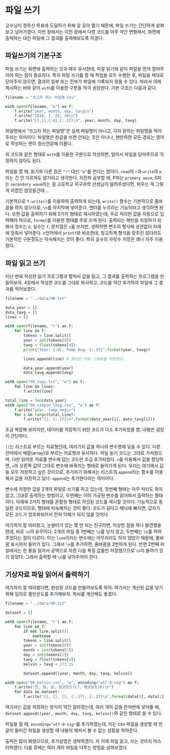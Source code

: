 # 파일 쓰기

교수님이 정하신 목표에 도달하기 위해 갈 길이 멀기 때문에, 파일 쓰기는 간단하게 살펴보고 넘어가겠다. 이번 장에서는 이전 장에서 다른 코드를 아주 약간 변형해서, 화면에 출력하는 대신 파일에 그 결과를 출력해보도록 하겠다.

## 파일쓰기의 기본구조

파일 쓰기는 화면에 출력하는 것과 매우 유사한데, 파일 읽기와 같이 파일을 먼저 열어주어야 하는 점이 중요하다. 특히 파일 쓰기를 할 때 작업을 모두 수행한 후, 파일을 제대로 닫아주지 않으면, 결과의 일부 또는 전부가 파일에 기록되지 않을 수 있다. 따라서 아래 제시하는 바와 같이 `with`를 이용한 구문을 적극 권장한다. 기본 구조는 다음과 같다.

```python
filename = "쓰고자 하는 파일명.csv"

with open(filename, "w") as f:
    f.write("year, month, day, tavg\n")
    f.write("2018, 7, 25, 38\n")
    f.write("{},{},{:d},{:.1f}\n", year, month, day, tavg)
```

파일명에서 "쓰고자 하는 파일명"은 실제 파일명이 아니고, 각자 원하는 파일명을 적어주라는 의미이다. 파일명은 한글을 쓰면 안되는 것은 아니나, 왠만하면 모든 경로는 영어로 작성하는 편이 정신건강에 이롭다.

위 코드와 같은 형태로 `with`를 이용한 구문으로 작성하면, 알아서 파일을 닫아주므로 걱정하지 않아도 된다.

파일을 열 때, 읽기와 다른 점은 `"r"` 대신 `"w"`를 쓴다는 점이다. `read`의 `r`과 `write`의 `w`라는 건 안 가르쳐도 알거라고 생각한다. 지진파 공부할 때, P파는 `primary wave`, S파는 `secondary wave`라는 걸 고등학교 지구과학 선생님이 알려주셨다면, 외우는 게 그렇게 어렵진 않았을건데...

기본적으로 `f.write()`를 이용하여 출력하게 되는데, `write()` 함수는 기본적으로 줄바꿈을 하지 않으므로, `\n`를 마지막에 넣어준다. 엔터를 누르라는 기능이라고 생각하면 된다. 또한 값을 출력하기 위해 2가지 형태로 제시하였는데, 주로 처리한 값을 자동으로 입력해야 하므로, `format`를 이용한 형태를 주로 쓰게 된다. 출력되는 패턴을 지정하기 위해서 정수는 `d`, 실수는 `f`, 문자열은 `s`를 쓰지만, 생략하면 변수의 형식에 상관없이 차례에 맞춰서 넣어준다. c언어에서 `printf`와 비슷한데, 정교하게 형식을 맞추진 않더라도 기본적인 구문정도는 익숙해지는 것이 좋다. 특히 실수의 자릿수 지정은 꽤나 자주 이용된다.

## 파일 읽고 쓰기

지난 번에 작성한 읽기 프로그램과 합쳐서 값을 읽고, 그 결과를 출력하는 프로그램을 만들어보자. 4장에서 작성한 코드를 그대로 복사하고, 코드를 약간 추가하여 파일에 그 결과를 적어보겠다.

```python
filename = "../data/90.txt"

data_year = []
data_tavg = []
lines = []

with open(filename, "r") as f:
    for line in f:
        tokens = line.split()
        year = int(tokens[0])
        tavg = float(tokens[4])
        print("Year: {:d}, Temp_Avg: {:.1f}".format(year, tavg))

        lines.append(line) # 읽어온 자료 그대로를 저장한다.

        data_year.append(year)
        data_tavg.append(tavg)

with open("90_copy.txt", "w") as f:
    for line in lines:
        f.write(line)

total_line = len(data_year)
with open("90_simple_tavg.csv", "w") as f:
    f.write("year, temp_avg\n")
    for i in range(total_line):
        f.write("{}, {:.1f}\n".format(data_year[i], data_tavg[i]))
```

조금 복잡해 보이지만, 데이터를 저장하기 위한 코드가 다소 추가되었을 뿐, 내용은 굉장히 간단하다.

`[]`는 리스트로 부르는 자료형인데, 여러가지 값을 하나의 변수명에 넣을 수 있다. 다른 언어에서 배열(array)로 부르는 자료형과 유사하다. 파일 읽기 코드는 그대로 가져왔으며, 다만 읽어온 자료를 변수에 담는 코드만 조금 추가되었다. `=`를 이용해서 값을 할당하면, `=`의 오른쪽 값이 그대로 변수에 바꿔치는 형태로 들어가게 된다. 우리는 여기에서 값을 모두 저장하고 싶은 것이므로, 추가하기 위해서는 리스트의 `append`라는 함수를 이용해서 값을 저장하고 있다. `append`는 추가한다라는 의미이다.

변수에 저장한 값을 2개의 파일로 쓰기를 하고 있는데, 첫번째 형태는 아무 처리도 하지 않고, 그대로 출력하는 방법이고, 두번째는 이미 가공된 변수를 읽어와서 출력하는 형태이다. 아래에 2가지 형태를 혼합한 형태로 작성된 코드를 제시할 것이다. 기능적으로 동일한 코드이므로, 형태에 익숙해지는 것이 좋다. 코드가 길다고 패닉에 빠지면, 갑자기 모든 코드가 암호화되어서 전혀 이해가 되지 않을 것이다.

여기까지 잘 따라왔고, 눈썰미가 있는 몇 안 되는 친구라면, 이상한 점을 하나 발견했을텐데, 바로 `\n`의 유무이다. 2개의 파일 중 1번째는 `\n`를 넣지 않고, 두번째는 `\n`를 적어주었다는 점이 다르다. 이는 `line`이라는 변수에는 아무처리도 하지 않았기 때문에, 줄바꿈 표시까지 들어가 있다. 그래서 `\n`를 추가하면, 줄바꿈을 2번하게 된다. 반면 2번째 파일에서는 한 줄을 읽어서 공백으로 자른 다음 특정 값들만 저장했으므로 `\n`이 들어가 있지 않았다. 그래서 출력할 때 `\n`를 넣어주어야 한다.

## 기상자료 파일 읽어서 출력하기

여기까지 잘 따라왔다면, 완성된 코드를 만들어보도록 하자. 여기서는 계산된 값을 넣기 위해 임의로 켈빈온도를 추가해보자. 화씨를 계산해도 좋겠다.

```python
filename = "../data/90.txt"

dataset = []

with open(filename, "r") as f:
    for line in f:
        if not line.split():
            continue
        tokens = line.split()
        year = int(tokens[0])
        month = int(tokens[1])
        day = int(tokens[2])
        tavg = float(tokens[4])
        kelvin = tavg + 273.15

        dataset.append([year, month, day, tavg, kelvin])

with open("90_kelvin.csv", "w", encoding="utf-8-sig") as f:
    f.write("연, 월, 일, 평균온도(C), 평균온도(K)\n")
    for data in dataset:
        f.write("{}, {}, {}, {:.1f}, {:.2f}\n".format(data[0], data[1], data[2], data[3], data[4]))
```

여기서는 값을 저장하는 방식이 약간 달라졌는데, 여러 개의 값을 한꺼번에 넣어줄 때, `dataset.append([year, month, day, tavg, kelvin])`와 같은 형태로 쓸 수 있다.

파일을 열 때, `encoding="utf-8-sig"`를 추가하였는데, 이는 csv 파일을 생성할 때 한글이 들어간 파일을 생성할 때 내용이 깨져서 볼 수 없는 상황을 막아준다.

출력은 많이 봐왔으므로, 추가설명은 생략하겠다. 자 이제 파일 읽고, 쓰는 것까지 마스터하였다. 다음 장에는 여러 개의 파일을 다루는 방법을 살펴보겠다.
